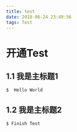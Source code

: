 ```yaml
---
title: test
date: 2018-06-24 23:49:56
tags: Test
---
```


# 开通Test

## 1.1 我是主标题1

``` bash
$  Hello World
```
## 1.2 我是主标题2

``` bash
$ Finish Test
```